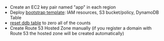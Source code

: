 * Create an EC2 key pair named "app" in each region
* Deploy [bootstrap template](00_Bootstrap/bootstrap.yml): IAM resources, S3 bucket/policy, DynamoDB Table
* [reset ddb table](00_Bootstrap/reset-dynamodb-item.ps1) to zero all of the counts
* Create Route 53 Hosted Zone manually (if you register a domain with Route 53 the hosted zone will be created automatically)